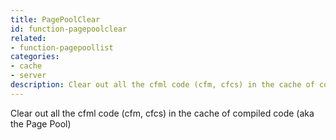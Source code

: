 ```yaml
---
title: PagePoolClear
id: function-pagepoolclear
related:
- function-pagepoollist
categories:
- cache
- server
description: Clear out all the cfml code (cfm, cfcs) in the cache of compiled code (aka the Page Pool)
---
```


Clear out all the cfml code (cfm, cfcs) in the cache of compiled code (aka the Page Pool)
